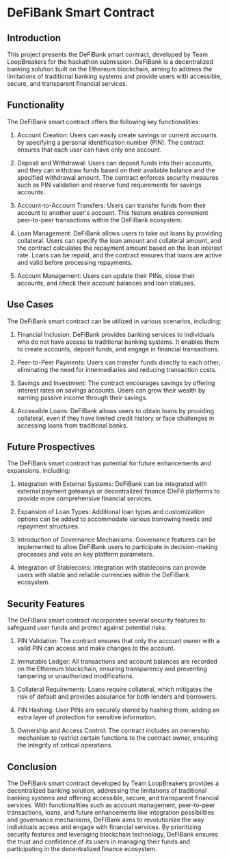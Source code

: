 # DeFiBank Smart Contract

## Introduction
This project presents the DeFiBank smart contract, developed by Team LoopBreakers for the hackathon submission. DeFiBank is a decentralized banking solution built on the Ethereum blockchain, aiming to address the limitations of traditional banking systems and provide users with accessible, secure, and transparent financial services.

## Functionality
The DeFiBank smart contract offers the following key functionalities:

1. Account Creation: Users can easily create savings or current accounts by specifying a personal identification number (PIN). The contract ensures that each user can have only one account.

2. Deposit and Withdrawal: Users can deposit funds into their accounts, and they can withdraw funds based on their available balance and the specified withdrawal amount. The contract enforces security measures such as PIN validation and reserve fund requirements for savings accounts.

3. Account-to-Account Transfers: Users can transfer funds from their account to another user's account. This feature enables convenient peer-to-peer transactions within the DeFiBank ecosystem.

4. Loan Management: DeFiBank allows users to take out loans by providing collateral. Users can specify the loan amount and collateral amount, and the contract calculates the repayment amount based on the loan interest rate. Loans can be repaid, and the contract ensures that loans are active and valid before processing repayments.

5. Account Management: Users can update their PINs, close their accounts, and check their account balances and loan statuses.

## Use Cases
The DeFiBank smart contract can be utilized in various scenarios, including:

1. Financial Inclusion: DeFiBank provides banking services to individuals who do not have access to traditional banking systems. It enables them to create accounts, deposit funds, and engage in financial transactions.

2. Peer-to-Peer Payments: Users can transfer funds directly to each other, eliminating the need for intermediaries and reducing transaction costs.

3. Savings and Investment: The contract encourages savings by offering interest rates on savings accounts. Users can grow their wealth by earning passive income through their savings.

4. Accessible Loans: DeFiBank allows users to obtain loans by providing collateral, even if they have limited credit history or face challenges in accessing loans from traditional banks.

## Future Prospectives
The DeFiBank smart contract has potential for future enhancements and expansions, including:

1. Integration with External Systems: DeFiBank can be integrated with external payment gateways or decentralized finance (DeFi) platforms to provide more comprehensive financial services.

2. Expansion of Loan Types: Additional loan types and customization options can be added to accommodate various borrowing needs and repayment structures.

3. Introduction of Governance Mechanisms: Governance features can be implemented to allow DeFiBank users to participate in decision-making processes and vote on key platform parameters.

4. Integration of Stablecoins: Integration with stablecoins can provide users with stable and reliable currencies within the DeFiBank ecosystem.

## Security Features
The DeFiBank smart contract incorporates several security features to safeguard user funds and protect against potential risks:

1. PIN Validation: The contract ensures that only the account owner with a valid PIN can access and make changes to the account.

2. Immutable Ledger: All transactions and account balances are recorded on the Ethereum blockchain, ensuring transparency and preventing tampering or unauthorized modifications.

3. Collateral Requirements: Loans require collateral, which mitigates the risk of default and provides assurance for both lenders and borrowers.

4. PIN Hashing: User PINs are securely stored by hashing them, adding an extra layer of protection for sensitive information.

5. Ownership and Access Control: The contract includes an ownership mechanism to restrict certain functions to the contract owner, ensuring the integrity of critical operations.

## Conclusion
The DeFiBank smart contract developed by Team LoopBreakers provides a decentralized banking solution, addressing the limitations of traditional banking systems and offering accessible, secure, and transparent financial services. With functionalities such as account management, peer-to-peer transactions, loans, and future enhancements like integration possibilities and governance mechanisms, DeFiBank aims to revolutionize the way individuals access and engage with financial services. By prioritizing security features and leveraging blockchain technology, DeFiBank ensures the trust and confidence of its users in managing their funds and participating in the decentralized finance ecosystem.
